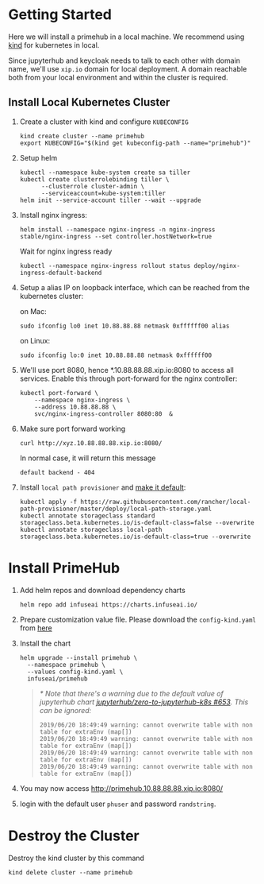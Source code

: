 
# Getting Started

Here we will install a primehub in a local machine. We recommend using [kind](https://github.com/kubernetes-sigs/kind/) for kubernetes in local.

Since jupyterhub and keycloak needs to talk to each other with domain name, we'll use `xip.io` domain for local deployment. A domain reachable both from your local environment and within the cluster is required.

## Install Local Kubernetes Cluster

1. Create a cluster with kind and configure `KUBECONFIG`

   ```console
   kind create cluster --name primehub
   export KUBECONFIG="$(kind get kubeconfig-path --name="primehub")"
   ```

1. Setup helm

   ```console
   kubectl --namespace kube-system create sa tiller
   kubectl create clusterrolebinding tiller \
         --clusterrole cluster-admin \
         --serviceaccount=kube-system:tiller
   helm init --service-account tiller --wait --upgrade
   ```

1. Install nginx ingress:

   ```console
   helm install --namespace nginx-ingress -n nginx-ingress stable/nginx-ingress --set controller.hostNetwork=true
   ```

   Wait for nginx ingress ready

   ```console
   kubectl --namespace nginx-ingress rollout status deploy/nginx-ingress-default-backend
   ```

1. Setup a alias IP on loopback interface, which can be reached from the kubernetes cluster:

   on Mac:
   
   ```console
   sudo ifconfig lo0 inet 10.88.88.88 netmask 0xffffff00 alias
   ```

   on Linux:
   
   ```console
   sudo ifconfig lo:0 inet 10.88.88.88 netmask 0xffffff00
   ```

1. We'll use port 8080, hence *.10.88.88.88.xip.io:8080 to access all services. Enable this through port-forward for the nginx controller:

   ```console
   kubectl port-forward \
       --namespace nginx-ingress \
       --address 10.88.88.88 \
       svc/nginx-ingress-controller 8080:80  &
   ```

1. Make sure port forward working
   
   ```console
   curl http://xyz.10.88.88.88.xip.io:8080/                                                                                           
   ```

   In normal case, it will return this message

   ```console
   default backend - 404
   ```
 

1. Install `local path provisioner` and [make it default](https://kubernetes.io/docs/tasks/administer-cluster/change-default-storage-class/):

   ```console
   kubectl apply -f https://raw.githubusercontent.com/rancher/local-path-provisioner/master/deploy/local-path-storage.yaml
   kubectl annotate storageclass standard storageclass.beta.kubernetes.io/is-default-class=false --overwrite
   kubectl annotate storageclass local-path storageclass.beta.kubernetes.io/is-default-class=true --overwrite
   ```


# Install PrimeHub
1. Add helm repos and download dependency charts

   ```console
   helm repo add infuseai https://charts.infuseai.io/
   ```

1. Prepare customization value file. Please download the `config-kind.yaml` from [here](../examples/config-kind.yaml)
   
1. Install the chart

   ```
   helm upgrade --install primehub \
     --namespace primehub \
     --values config-kind.yaml \
     infuseai/primehub
   ```

   > *\* Note that there's a warning due to the default value of jupyterhub chart [jupyterhub/zero-to-jupyterhub-k8s #653](https://github.com/jupyterhub/zero-to-jupyterhub-k8s/issues/653).  This can be ignored:*
   >
   > ```
   > 2019/06/20 18:49:49 warning: cannot overwrite table with non table for extraEnv (map[])
   > 2019/06/20 18:49:49 warning: cannot overwrite table with non table for extraEnv (map[])
   > 2019/06/20 18:49:49 warning: cannot overwrite table with non table for extraEnv (map[])
   > 2019/06/20 18:49:49 warning: cannot overwrite table with non table for extraEnv (map[])
   > ```

1. You may now access http://primehub.10.88.88.88.xip.io:8080/
1. login with the default user `phuser` and password `randstring`.


# Destroy the Cluster

Destroy the kind cluster by this command

```
kind delete cluster --name primehub
```
